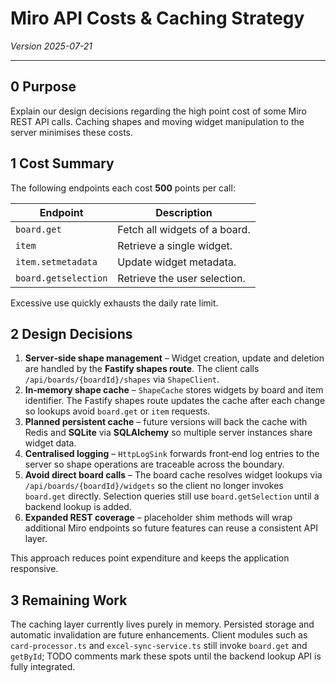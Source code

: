# Miro API Costs & Caching Strategy

_Version 2025-07-21_

---

## 0 Purpose

Explain our design decisions regarding the high point cost of some Miro REST API calls. Caching shapes and moving widget manipulation to the server minimises these costs.

## 1 Cost Summary

The following endpoints each cost **500** points per call:

| Endpoint             | Description                   |
| -------------------- | ----------------------------- |
| `board.get`          | Fetch all widgets of a board. |
| `item`               | Retrieve a single widget.     |
| `item.setmetadata`   | Update widget metadata.       |
| `board.getselection` | Retrieve the user selection.  |

Excessive use quickly exhausts the daily rate limit.

## 2 Design Decisions

1. **Server‑side shape management** – Widget creation, update and deletion are handled by the **Fastify shapes route**. The client calls `/api/boards/{boardId}/shapes` via `ShapeClient`.
2. **In‑memory shape cache** – `ShapeCache` stores widgets by board and item identifier. The Fastify shapes route updates the cache after each change so lookups avoid `board.get` or `item` requests.
3. **Planned persistent cache** – future versions will back the cache with Redis and **SQLite** via **SQLAlchemy** so multiple server instances share widget data.
4. **Centralised logging** – `HttpLogSink` forwards front‑end log entries to the server so shape operations are traceable across the boundary.
5. **Avoid direct board calls** – The board cache resolves widget lookups via `/api/boards/{boardId}/widgets` so the client no longer invokes `board.get` directly. Selection queries still use `board.getSelection` until a backend lookup is added.
6. **Expanded REST coverage** – placeholder shim methods will wrap additional Miro endpoints so future features can reuse a consistent API layer.

This approach reduces point expenditure and keeps the application responsive.

## 3 Remaining Work

The caching layer currently lives purely in memory. Persisted storage and
automatic invalidation are future enhancements. Client modules such as
`card-processor.ts` and `excel-sync-service.ts` still invoke `board.get` and
`getById`; TODO comments mark these spots until the backend lookup API is fully
integrated.
